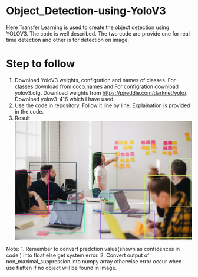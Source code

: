 # Object_Detection-using-YoloV3
Here Transfer Learning is used to create the object detection using YOLOV3. The code is well described. The two code are provide one for real time detection and other is for detection on image.

# Step to follow
1. Download YoloV3 weights, configration and names of classes. For classes download from coco.names and For configration download yolov3.cfg. Download weights from https://pjreddie.com/darknet/yolo/. Download yolov3-416 which I have used.
2. Use the code in repository. Follow it line by line. Explaination is provided in the code.
3. Result
    ![](https://github.com/BhaveshRaj27/Object_Detection-using-YoloV3/blob/main/Image/result.jpg)
 
 Note: 1. Remember to convert predction value(shown as confidences in code ) into float else get system error.
       2. Convert output of non_maximal_suppression into numpy array otherwise error occur when use flatten if no object will be found in image.
   
